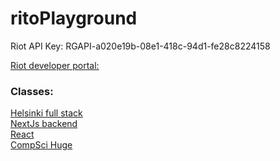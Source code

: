 # ritoPlayground

Riot API Key: RGAPI-a020e19b-08e1-418c-94d1-fe28c8224158

[Riot developer portal:](https://developer.riotgames.com/)


### Classes:
[Helsinki full stack](https://fullstackopen.com/en/) \
[NextJs backend](https://docs.nestjs.com/first-steps) \
[React](https://github.com/flashohq/open-source-react-courses?tab=readme-ov-file) \
[CompSci Huge](https://github.com/ossu/computer-science?tab=readme-ov-file)